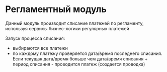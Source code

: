 # Регламентный модуль

Данный модуль производит списание платежей по регламенту, используя
сервисы бизнес-логики регулярных платежей
 
Запуск процесса списания:
- выбираются все платежи
- по каждому платежу проверяется дата/время последнего списания. Если
текущая дата/время больше чем дата/время списания + период списания - проводится платеж (создается проводка)
